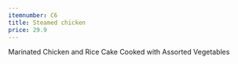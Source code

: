 ```yaml
---
itemnumber: C6
title: Steamed chicken
price: 29.9
---
```

Marinated Chicken and Rice Cake Cooked with Assorted Vegetables